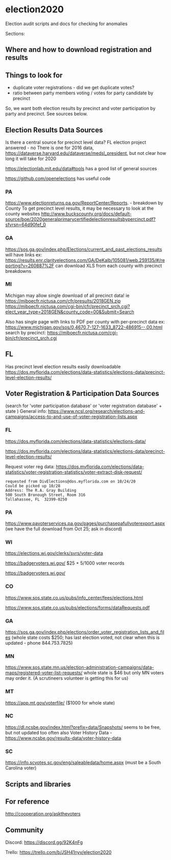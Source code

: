 # election2020
Election audit scripts and docs for checking for anomalies

Sections:

## Where and how to download registration and results

## Things to look for

- duplicate voter registrations - did we get duplicate votes?
- ratio between party members voting / votes for party candidate by precinct

So, we want both election results by precinct and voter participation by party and precinct.  See sources below.

## Election Results Data Sources

Is there a central source for precinct level data? FL election project answered - no
There is one for 2016 data, https://dataverse.harvard.edu/dataverse/medsl_president, but not clear how long it will take for 2020

https://electionlab.mit.edu/data#tools has a good list of general sources

https://github.com/openelections has useful code 

### PA
https://www.electionreturns.pa.gov/ReportCenter/Reports. - breakdown by County
To get precinct level results, it may be necessary to look at the county websites
http://www.buckscounty.org/docs/default-source/boe/2020generalprimarycertifiedelectionresultsbypercinct.pdf?sfvrsn=64d90fef_0

### GA
https://sos.ga.gov/index.php/Elections/current_and_past_elections_results will have links
ex: https://results.enr.clarityelections.com/GA/DeKalb/105081/web.259135/#/reporting?v=260887%2F
can download XLS from each county with precinct breakdowns

### MI
Michigan may allow single download of all precinct data!
ie https://miboecfr.nictusa.com/cfr/presults/2018GEN.zip
https://miboecfr.nictusa.com/cgi-bin/cfr/precinct_srch.cgi?elect_year_type=2018GEN&county_code=00&Submit=Search

Also has single page with links to PDF per county with per-precinct data
ex: https://www.michigan.gov/sos/0,4670,7-127-1633_8722-486915--,00.html
search by precinct: https://miboecfr.nictusa.com/cgi-bin/cfr/precinct_srch.cgi

## FL
Has precinct level election results easily downloadable
https://dos.myflorida.com/elections/data-statistics/elections-data/precinct-level-election-results/


## Voter Registration & Participation Data Sources

(search for 'voter participation database' or 'voter registration database' + state )
General info: https://www.ncsl.org/research/elections-and-campaigns/access-to-and-use-of-voter-registration-lists.aspx

### FL
https://dos.myflorida.com/elections/data-statistics/elections-data/

https://dos.myflorida.com/elections/data-statistics/elections-data/precinct-level-election-results/

Request voter reg data: https://dos.myflorida.com/elections/data-statistics/voter-registration-statistics/voter-extract-disk-request/
```
requested from DivElections@dos.myflorida.com on 10/24/20
Could be picked up 10/28
Address: The R.A. Gray Building
500 South Bronough Street, Room 316
Tallahassee, FL  32399-0250
```
### PA
https://www.pavoterservices.pa.gov/pages/purchasepafullvoterexport.aspx
(we have the full download from Oct 25; ask in discord)

### WI
https://elections.wi.gov/clerks/svrs/voter-data

https://badgervoters.wi.gov/  $25 + 5/1000 voter records

https://badgervoters.wi.gov/
 

### CO
https://www.sos.state.co.us/pubs/info_center/fees/elections.html

https://www.sos.state.co.us/pubs/elections/forms/dataRequests.pdf

### GA
https://sos.ga.gov/index.php/elections/order_voter_registration_lists_and_files
(whole state costs $250; has last election voted, not clear when this is updated - phone 844.753.7825)

### MN
https://www.sos.state.mn.us/election-administration-campaigns/data-maps/registered-voter-list-requests/
whole state is $46 but only MN voters may order it.
(A scrutineers volunteer is getting this for us)

### MT
https://app.mt.gov/voterfile/  ($1000 for whole state)

### NC
https://dl.ncsbe.gov/index.html?prefix=data/Snapshots/
seems to be free, but not updated too often
also Voter History Data - https://www.ncsbe.gov/results-data/voter-history-data

### SC
https://info.scvotes.sc.gov/eng/saleabledata/home.aspx
(must be a South Carolina voter)

## Scripts and libraries

## For reference

http://cooperation.org/askthevoters

## Community

Discord: https://discord.gg/92K4nFg

Trello: https://trello.com/b/JSH41nyv/election2020
